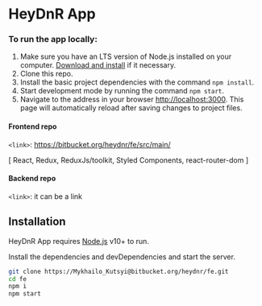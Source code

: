 # HeyDnR App

### To run the app locally:

1. Make sure you have an LTS version of Node.js installed on your computer.
   [Download and install](https://nodejs.org/en/) if it necessary.
2. Clone this repo.
3. Install the basic project dependencies with the command `npm install`.
4. Start development mode by running the command `npm start`.
5. Navigate to the address in your browser
   [http://localhost:3000](http://localhost:3000). This page will automatically
   reload after saving changes to project files.

#### Frontend repo

`<link>`: https://bitbucket.org/heydnr/fe/src/main/

[ React, Redux, ReduxJs/toolkit, Styled Components, react-router-dom ]

#### Backend repo

`<link>`: it can be a link

## Installation

HeyDnR App requires [Node.js](https://nodejs.org/) v10+ to run.

Install the dependencies and devDependencies and start the server.

```sh
git clone https://Mykhailo_Kutsyi@bitbucket.org/heydnr/fe.git
cd fe
npm i
npm start
```
